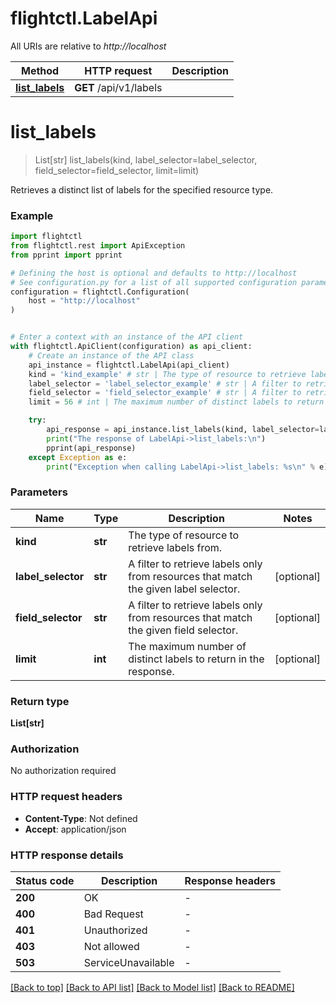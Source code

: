 # flightctl.LabelApi

All URIs are relative to *http://localhost*

Method | HTTP request | Description
------------- | ------------- | -------------
[**list_labels**](LabelApi.md#list_labels) | **GET** /api/v1/labels | 


# **list_labels**
> List[str] list_labels(kind, label_selector=label_selector, field_selector=field_selector, limit=limit)



Retrieves a distinct list of labels for the specified resource type. 

### Example


```python
import flightctl
from flightctl.rest import ApiException
from pprint import pprint

# Defining the host is optional and defaults to http://localhost
# See configuration.py for a list of all supported configuration parameters.
configuration = flightctl.Configuration(
    host = "http://localhost"
)


# Enter a context with an instance of the API client
with flightctl.ApiClient(configuration) as api_client:
    # Create an instance of the API class
    api_instance = flightctl.LabelApi(api_client)
    kind = 'kind_example' # str | The type of resource to retrieve labels from.
    label_selector = 'label_selector_example' # str | A filter to retrieve labels only from resources that match the given label selector. (optional)
    field_selector = 'field_selector_example' # str | A filter to retrieve labels only from resources that match the given field selector. (optional)
    limit = 56 # int | The maximum number of distinct labels to return in the response. (optional)

    try:
        api_response = api_instance.list_labels(kind, label_selector=label_selector, field_selector=field_selector, limit=limit)
        print("The response of LabelApi->list_labels:\n")
        pprint(api_response)
    except Exception as e:
        print("Exception when calling LabelApi->list_labels: %s\n" % e)
```



### Parameters


Name | Type | Description  | Notes
------------- | ------------- | ------------- | -------------
 **kind** | **str**| The type of resource to retrieve labels from. | 
 **label_selector** | **str**| A filter to retrieve labels only from resources that match the given label selector. | [optional] 
 **field_selector** | **str**| A filter to retrieve labels only from resources that match the given field selector. | [optional] 
 **limit** | **int**| The maximum number of distinct labels to return in the response. | [optional] 

### Return type

**List[str]**

### Authorization

No authorization required

### HTTP request headers

 - **Content-Type**: Not defined
 - **Accept**: application/json

### HTTP response details

| Status code | Description | Response headers |
|-------------|-------------|------------------|
**200** | OK |  -  |
**400** | Bad Request |  -  |
**401** | Unauthorized |  -  |
**403** | Not allowed |  -  |
**503** | ServiceUnavailable |  -  |

[[Back to top]](#) [[Back to API list]](../README.md#documentation-for-api-endpoints) [[Back to Model list]](../README.md#documentation-for-models) [[Back to README]](../README.md)

